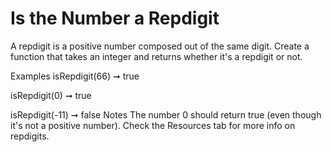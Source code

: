 # Is the Number a Repdigit

A repdigit is a positive number composed out of the same digit. Create a function that takes an integer and returns whether it's a repdigit or not.

Examples
isRepdigit(66) ➞ true

isRepdigit(0) ➞ true

isRepdigit(-11) ➞ false
Notes
The number 0 should return true (even though it's not a positive number).
Check the Resources tab for more info on repdigits.
